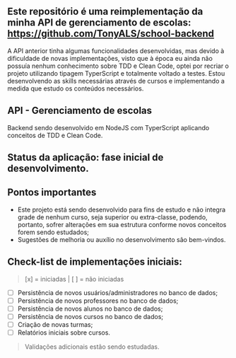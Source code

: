 ## Este repositório é uma reimplementação da minha API de gerenciamento de escolas: https://github.com/TonyALS/school-backend

A API anterior tinha algumas funcionalidades desenvolvidas, mas devido à dificuldade de novas implementações, visto que à época
eu ainda não possuía nenhum conhecimento sobre TDD e Clean Code, optei por recriar o projeto utilizando tipagem TyperScript e
totalmente voltado a testes. Estou desenvolvendo as skills necessárias através de cursos e implementando a medida que estudo
os conteúdos necessários.

## API - Gerenciamento de escolas

Backend sendo desenvolvido em NodeJS com TyperScript aplicando conceitos de TDD e Clean Code.
<br>

## Status da aplicação: fase inicial de desenvolvimento.

## Pontos importantes
* Este projeto está sendo desenvolvido para fins de estudo e não integra grade de nenhum curso, seja superior ou extra-classe, 
podendo, portanto, sofrer alterações em sua estrutura conforme novos conceitos forem sendo estudados;
* Sugestões de melhoria ou auxílio no desenvolvimento são bem-vindos.

## Check-list de implementações iniciais:
> [x] = iniciadas | [ ] = não iniciadas

- [ ] Persistência de novos usuários/administradores no banco de dados;
- [ ] Persistência de novos professores no banco de dados;
- [ ] Persistência de novos alunos no banco de dados;
- [ ] Persistência de novos cursos no banco de dados;
- [ ] Criação de novas turmas;
- [ ] Relatórios iniciais sobre cursos.

> Validações adicionais estão sendo estudadas.

